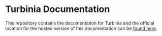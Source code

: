 # Turbinia Documentation

This repository contains the documentation for Turbinia and the official
location for the hosted version of this documentation can be
[found here](https://turbinia.readthedocs.io/).

